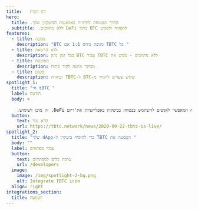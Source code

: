 ```yaml
---
title:   דף הבית
hero:
  title: .הדרך הבטוחה להרוויח באמצעות הביטקוין שלך
  subtitle: .ללא מתווכים DeFi בתוך BTC להפקיד ולממש
features:
  - title: מגובה
    description: "BTC מגובה ביחס 1:1 אם TBTC כל "
  - title: ללא הרשאה
    description: בכל זמן נתון BTC עבור TBTC ללא מתווכים - ממש את
  - title: מאובטח
    description: מבוקר וגישה לקוד פתוח
  - title: פשוט
    description: ובחזרה TBTC-ל BTC-שלוש צעדים להמיר מ
spotlight_1:
  title: "חי tBTC "
  label: הודעה
  body: >
    
    .זה מוכן לשימוש .DeFi זה פרויקט קוד פתוח המאפשר לאנשים להשתמש בבטחה בביטקוין באפליקציות את'ריום tBTC
  button:
    text: קרא עוד
    url: https://tbtc.network/news/2020-09-22-tbtc-is-live/
spotlight_2:
  title: "שלך dApp-כדי להוסיף ביטקוין ל TBTC הטמעה את "
  body: ""
  label: עבור מפתחים
  button:
    text: ערכת כלים למפתחים
    url: /developers
  image:
    image: /img/spotlight-2-bg.png
    alt: Integrate TBTC icon
  align: right
integrations_section:
  title: הטמעה
---
```


